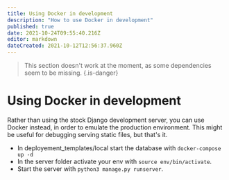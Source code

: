 ```yaml
---
title: Using Docker in development
description: "How to use Docker in development"
published: true
date: 2021-10-24T09:55:40.216Z
editor: markdown
dateCreated: 2021-10-12T12:56:37.960Z
---
```


> This section doesn't work at the moment, as some dependencies seem to be missing.
> {.is-danger}

# Using Docker in development

Rather than using the stock Django development server, you can use Docker instead, in order to emulate the production environment. This might be useful for debugging serving static files, but that's it.

- In deployement_templates/local start the database with `docker-compose up -d`
- In the server folder activate your env with `source env/bin/activate`.
- Start the server with `python3 manage.py runserver`.
